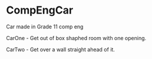 # CompEngCar
Car made in Grade 11 comp eng

CarOne - Get out of box shaphed room with one opening.

CarTwo -  Get over a wall straight ahead of it.

